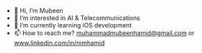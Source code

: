 - 👋 Hi, I’m Mubeen
- 👀 I’m interested in AI & Telecommunications
- 🌱 I’m currently learning iOS development
- 📫 How to reach me? muhammadmubeenhamid@gmail.com or www.linkedin.com/in/mmhamid

<!---
ahmadhaseeb4/ahmadhaseeb4 is a ✨ special ✨ repository because its `README.md` (this file) appears on your GitHub profile.
You can click the Preview link to take a look at your changes.
--->
